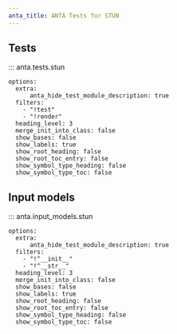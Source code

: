 ```yaml
---
anta_title: ANTA Tests for STUN
---
```


<!--
  ~ Copyright (c) 2023-2025 Arista Networks, Inc.
  ~ Use of this source code is governed by the Apache License 2.0
  ~ that can be found in the LICENSE file.
  -->

## Tests

::: anta.tests.stun

    options:
      extra:
          anta_hide_test_module_description: true
      filters:
        - "!test"
        - "!render"
      heading_level: 3
      merge_init_into_class: false
      show_bases: false
      show_labels: true
      show_root_heading: false
      show_root_toc_entry: false
      show_symbol_type_heading: false
      show_symbol_type_toc: false

## Input models

::: anta.input_models.stun

    options:
      extra:
          anta_hide_test_module_description: true
      filters:
        - "!^__init__"
        - "!^__str__"
      heading_level: 3
      merge_init_into_class: false
      show_bases: false
      show_labels: true
      show_root_heading: false
      show_root_toc_entry: false
      show_symbol_type_heading: false
      show_symbol_type_toc: false
